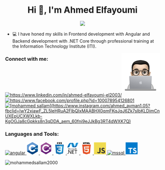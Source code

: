 <h1 align="center">Hi 👋, I'm Ahmed Elfayoumi</h1></h3>


<!-- Typing SVG by DenverCoder1 - https://github.com/DenverCoder1/readme-typing-svg -->
<p align="center">
  <a href="https://github.com/DenverCoder1/readme-typing-svg">
    <img src="https://readme-typing-svg.herokuapp.com/?lines=Full%20Stack%20.NET%20Developer&font=Fira%20Code&center=true&width=440&height=45&color=f75c7e&vCenter=true&size=22">
  </a>
</p>

- 💻 I have honed my skills in Frontend development with Angular and Backend development with .NET Core through professional training at the Information Technology Institute (ITI).
<img src="https://github.com/ahmedelfayoumi2000/ahmedelfayoumi2000/blob/main/profile-img%20(1).png" align="right" width="25%"/>
<h3 align="left">Connect with me:</h3>
<p align="left">
<a href="https://www.linkedin.com/in/ahmed-elfayoumi-el2003/" target="blank"><img align="center" src="https://raw.githubusercontent.com/rahuldkjain/github-profile-readme-generator/master/src/images/icons/Social/linked-in-alt.svg" alt="https://www.linkedin.com/in/ahmed-elfayoumi-el2003/" height="30" width="40" /></a>
<a href="https://www.facebook.com/profile.php?id=100078954126801" target="blank"><img align="center" src="https://raw.githubusercontent.com/rahuldkjain/github-profile-readme-generator/master/src/images/icons/Social/facebook.svg" alt="https://www.facebook.com/profile.php?id=100078954126801" height="30" width="40" /></a>
<a href="https://www.instagram.com/ahmed_ayman1.05?fbclid=IwY2xjawF_ZL5leHRuA2FlbQIxMAABHX0qmFKqJqJ6Zk7sIbKLDimCnUXEpUCXWXLkb-KgOGJa8cGpkks8n3qDDA_aem_60fni9eJJkBg3RT4dWXK7Q" target="blank">
    <img align="center" src="https://raw.githubusercontent.com/rahuldkjain/github-profile-readme-generator/master/src/images/icons/Social/instagram.svg" alt="[mohammed sallam](https://www.instagram.com/ahmed_ayman1.05?fbclid=IwY2xjawF_ZL5leHRuA2FlbQIxMAABHX0qmFKqJqJ6Zk7sIbKLDimCnUXEpUCXWXLkb-KgOGJa8cGpkks8n3qDDA_aem_60fni9eJJkBg3RT4dWXK7Q)" height="30" width="40" />
</a>



<h3 align="left">Languages and Tools:</h3>
<p align="left"> <a href="https://angular.io" target="_blank" rel="noreferrer"> <img src="https://angular.io/assets/images/logos/angular/angular.svg" alt="angular" width="40" height="40"/> </a> <a href="https://www.w3schools.com/cpp/" target="_blank" rel="noreferrer"> <img src="https://raw.githubusercontent.com/devicons/devicon/master/icons/cplusplus/cplusplus-original.svg" alt="cplusplus" width="40" height="40"/> </a> <a href="https://www.w3schools.com/cs/" target="_blank" rel="noreferrer"> <img src="https://raw.githubusercontent.com/devicons/devicon/master/icons/csharp/csharp-original.svg" alt="csharp" width="40" height="40"/> </a> <a href="https://www.w3schools.com/css/" target="_blank" rel="noreferrer"> <img src="https://raw.githubusercontent.com/devicons/devicon/master/icons/css3/css3-original-wordmark.svg" alt="css3" width="40" height="40"/> </a> <a href="https://dotnet.microsoft.com/" target="_blank" rel="noreferrer"> <img src="https://raw.githubusercontent.com/devicons/devicon/master/icons/dot-net/dot-net-original-wordmark.svg" alt="dotnet" width="40" height="40"/> </a> <a href="https://www.w3.org/html/" target="_blank" rel="noreferrer"> <img src="https://raw.githubusercontent.com/devicons/devicon/master/icons/html5/html5-original-wordmark.svg" alt="html5" width="40" height="40"/> </a> <a href="https://developer.mozilla.org/en-US/docs/Web/JavaScript" target="_blank" rel="noreferrer"> <img src="https://raw.githubusercontent.com/devicons/devicon/master/icons/javascript/javascript-original.svg" alt="javascript" width="40" height="40"/> </a> <a href="https://www.microsoft.com/en-us/sql-server" target="_blank" rel="noreferrer"> <img src="https://www.svgrepo.com/show/303229/microsoft-sql-server-logo.svg" alt="mssql" width="40" height="40"/> </a> <a href="https://www.typescriptlang.org/" target="_blank" rel="noreferrer"> <img src="https://raw.githubusercontent.com/devicons/devicon/master/icons/typescript/typescript-original.svg" alt="typescript" width="40" height="40"/> </a> </p>

<div align="left">
 <p><img align="center" src="https://github-readme-stats.vercel.app/api/top-langs?username=mohammedsallam2000&show_icons=true&locale=en&layout=compact" alt="mohammedsallam2000" /></p>
</div>

###
